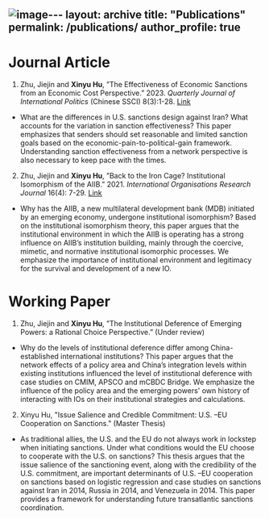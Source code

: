 ![image](https://github.com/xinyuhu12/xinyuhu12.github.io/assets/110025632/58c97239-a13c-414a-a11a-4977a551af9e)---
layout: archive
title: "Publications"
permalink: /publications/
author_profile: true
---
# Journal Article
1. Zhu, Jiejin and **Xinyu Hu**, ”The Effectiveness of Economic Sanctions from an Economic Cost Perspective.” 2023. _Quarterly Journal of International Politics_ (Chinese SSCI) 8(3):1-28. [Link](https://kns.cnki.net/kcms2/article/abstract?v=v0gKrRoz1Uc-j9oSBpDl_nsInltpSRM9s2sk2cTH3P6pXO1O20JmKpw6ZiQG6LmSDQpf8iK4_OoEfaB_IqEKuTD4-jjTWYcJBGnXWiT06YKeeiuZmlWq56OTJYB7rDD-hdvlYa4a5vs=&uniplatform=NZKPT&flag=copy)
  * What are the differences in U.S. sanctions design against Iran? What accounts for the variation in sanction effectiveness? This paper emphasizes that senders should set reasonable and limited sanction goals based on the economic-pain-to-political-gain framework. Understanding sanction effectiveness from a network perspective is also necessary to keep pace with the times.

2. Zhu, Jiejin and **Xinyu Hu**, ”Back to the Iron Cage? Institutional Isomorphism of the AIIB.” 2021. _International Organisations Research Journal_ 16(4): 7-29. [Link](https://iorj.hse.ru/data/2022/03/28/1798707059/1%20Zhu%204-19.pdf)

  * Why has the AIIB, a new multilateral development bank (MDB) initiated by an emerging economy, undergone institutional isomorphism? Based on the institutional isomorphism theory, this paper argues that the institutional environment in which the AIIB is operating has a strong influence on AIIBʼs institution building, mainly through the coercive, mimetic, and normative institutional isomorphic processes. We emphasize the importance of institutional environment and legitimacy for the survival and development of a new IO.

# Working Paper
1. Zhu, Jiejin and **Xinyu Hu**, ”The Institutional Deference of Emerging Powers: a Rational Choice Perspective.” (Under review)
  * Why do the levels of institutional deference differ among China-established international institutions? This paper argues that the network effects of a policy area and China’s integration levels within existing institutions influenced the level of institutional deference with case studies on CMIM, APSCO and mCBDC Bridge. We emphasize the influence of the policy area and the emerging powers' own history of interacting with IOs on their institutional strategies and calculations. 

2. Xinyu Hu, "Issue Salience and Credible Commitment: U.S. –EU Cooperation on Sanctions." (Master Thesis)
  * As traditional allies, the U.S. and the EU do not always work in lockstep when initiating sanctions. Under what conditions would the EU choose to cooperate with the U.S. on sanctions? This thesis argues that the issue salience of the sanctioning event, along with the credibility of the U.S. commitment, are important determinants of U.S. –EU cooperation on sanctions based on logistic regression and case studies on sanctions against Iran in 2014, Russia in 2014, and Venezuela in 2014. This paper provides a framework for understanding future transatlantic sanctions coordination.
